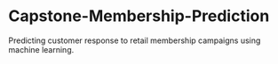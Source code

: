 # Capstone-Membership-Prediction
Predicting customer response to retail membership campaigns using machine learning.

